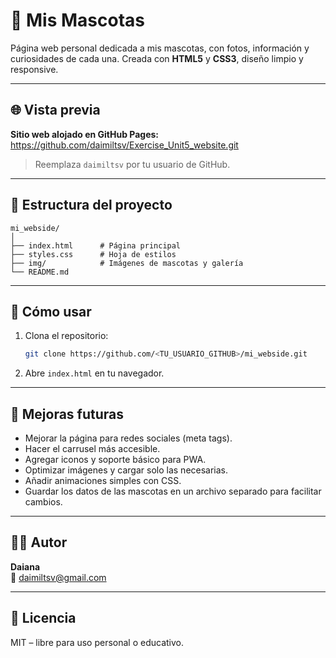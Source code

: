 # 🐾 Mis Mascotas

Página web personal dedicada a mis mascotas, con fotos, información y curiosidades de cada una. Creada con **HTML5** y **CSS3**, diseño limpio y responsive.

---

## 🌐 Vista previa

**Sitio web alojado en GitHub Pages:** https://github.com/daimiltsv/Exercise_Unit5_website.git
> Reemplaza `daimiltsv` por tu usuario de GitHub.

---

## 📁 Estructura del proyecto

```
mi_webside/
│
├── index.html      # Página principal
├── styles.css      # Hoja de estilos
├── img/            # Imágenes de mascotas y galería
└── README.md
```

---

## 🚀 Cómo usar

1. Clona el repositorio:
   ```bash
   git clone https://github.com/<TU_USUARIO_GITHUB>/mi_webside.git
   ```
2. Abre `index.html` en tu navegador.

---

## 🧩 Mejoras futuras

- Mejorar la página para redes sociales (meta tags).  
- Hacer el carrusel más accesible.  
- Agregar iconos y soporte básico para PWA.  
- Optimizar imágenes y cargar solo las necesarias.  
- Añadir animaciones simples con CSS.  
- Guardar los datos de las mascotas en un archivo separado para facilitar cambios.

---

## 👩‍💻 Autor

**Daiana**  
📧 [daimiltsv@gmail.com](mailto:daimiltsv@gmail.com)

---

## 🐶 Licencia

MIT – libre para uso personal o educativo.

